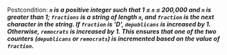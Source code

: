 Postcondition: ***`n` is a positive integer such that 1 ≤ `n` ≤ 200,000 and `n` is greater than 1; `fractions` is a string of length `n`, and `fraction` is the next character in the string. If `fraction` is 'D', `depublicans` is increased by 1. Otherwise, `remocrats` is increased by 1. This ensures that one of the two counters (`depublicans` or `remocrats`) is incremented based on the value of `fraction`.***